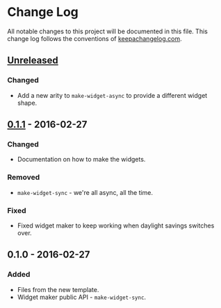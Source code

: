 # Change Log
All notable changes to this project will be documented in this file. This change log follows the conventions of [keepachangelog.com](http://keepachangelog.com/).

## [Unreleased][unreleased]
### Changed
- Add a new arity to `make-widget-async` to provide a different widget shape.

## [0.1.1] - 2016-02-27
### Changed
- Documentation on how to make the widgets.

### Removed
- `make-widget-sync` - we're all async, all the time.

### Fixed
- Fixed widget maker to keep working when daylight savings switches over.

## 0.1.0 - 2016-02-27
### Added
- Files from the new template.
- Widget maker public API - `make-widget-sync`.

[unreleased]: https://github.com/your-name/res_shower/compare/0.1.1...HEAD
[0.1.1]: https://github.com/your-name/res_shower/compare/0.1.0...0.1.1
